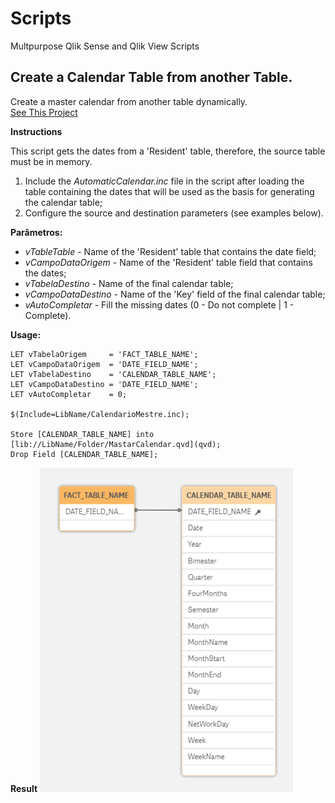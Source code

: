 # Scripts
Multpurpose Qlik Sense and Qlik View Scripts

## Create a Calendar Table from another Table.
Create a master calendar from another table dynamically.\
[See This Project](AutomaticCalendar)

**Instructions**

This script gets the dates from a 'Resident' table, therefore, the source table must be in memory.

1. Include the *AutomaticCalendar.inc* file in the script after loading the table containing the dates that will be used as the basis for generating the calendar table;
2. Configure the source and destination parameters (see examples below).

**Parâmetros:**

- *vTableTable* - Name of the 'Resident' table that contains the date field;
- *vCampoDataOrigem* - Name of the 'Resident' table field that contains the dates;
- *vTabelaDestino* - Name of the final calendar table;
- *vCampoDataDestino* - Name of the 'Key' field of the final calendar table;
- *vAutoCompletar* - Fill the missing dates (0 - Do not complete | 1 - Complete).

**Usage:**

```
LET vTabelaOrigem     = 'FACT_TABLE_NAME';
LET vCampoDataOrigem  = 'DATE_FIELD_NAME';
LET vTabelaDestino    = 'CALENDAR_TABLE_NAME';
LET vCampoDataDestino = 'DATE_FIELD_NAME';
LET vAutoCompletar    = 0;  

$(Include=LibName/CalendarioMestre.inc);

Store [CALENDAR_TABLE_NAME] into [lib://LibName/Folder/MastarCalendar.qvd](qvd);
Drop Field [CALENDAR_TABLE_NAME];
```

**Result**
![Resulte Data](img/AutomaticCalendar.PNG)
